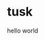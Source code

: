 # tusk
<html>
  <head>
  hello world
  </head>
  </html>
  <html>
  <title>
    <head>
      <body>
        <p>some person</p>
        
      </body>
    </head>
    
